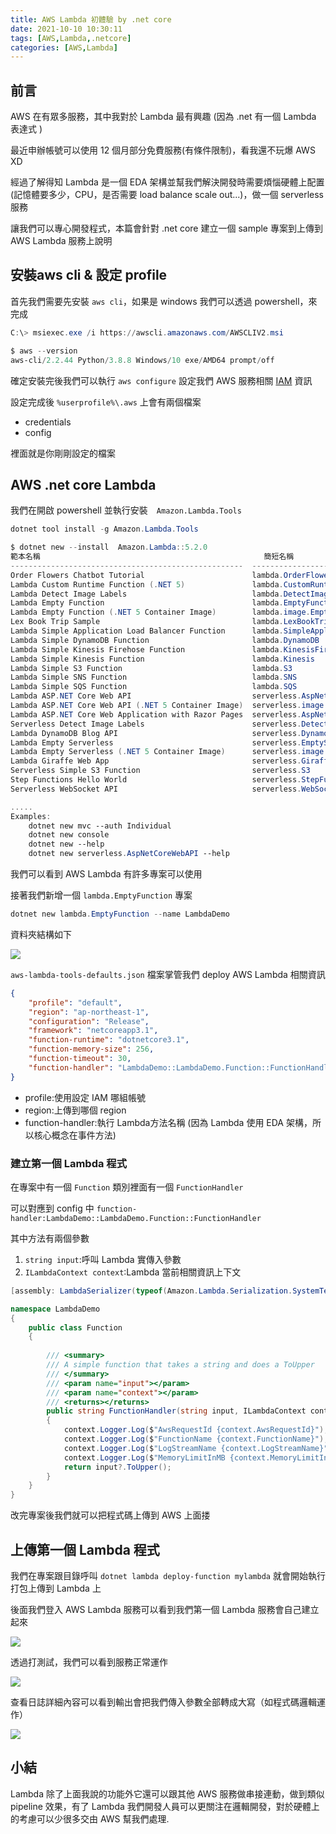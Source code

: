 ```yaml
---
title: AWS Lambda 初體驗 by .net core
date: 2021-10-10 10:30:11
tags: [AWS,Lambda,.netcore]
categories: [AWS,Lambda]
---
```


## 前言

AWS 在有眾多服務，其中我對於 Lambda 最有興趣 (因為 .net 有一個 Lambda 表達式 )

最近申辦帳號可以使用 12 個月部分免費服務(有條件限制)，看我還不玩爆 AWS XD

經過了解得知 Lambda 是一個 EDA 架構並幫我們解決開發時需要煩惱硬體上配置(記憶體要多少，CPU，是否需要 load balance scale out...)，做一個 serverless 服務

讓我們可以專心開發程式，本篇會針對 .net core 建立一個 sample 專案到上傳到 AWS Lambda 服務上說明

## 安裝aws cli & 設定 profile

首先我們需要先安裝 `aws cli`，如果是 windows 我們可以透過 powershell，來完成 

```powershell
C:\> msiexec.exe /i https://awscli.amazonaws.com/AWSCLIV2.msi
```

```powershell
$ aws --version
aws-cli/2.2.44 Python/3.8.8 Windows/10 exe/AMD64 prompt/off
```

確定安裝完後我們可以執行 `aws configure` 設定我們 AWS 服務相關 [IAM](https://docs.aws.amazon.com/zh_tw/IAM/latest/UserGuide/introduction.html) 資訊

設定完成後 `%userprofile%\.aws` 上會有兩個檔案

* credentials
* config

裡面就是你剛剛設定的檔案

## AWS .net core Lambda

我們在開啟 powershell 並執行安裝　`Amazon.Lambda.Tools`

```powershell
dotnet tool install -g Amazon.Lambda.Tools

$ dotnet new --install  Amazon.Lambda::5.2.0
範本名稱                                                  簡短名稱                                          語言          標記
----------------------------------------------------  --------------------------------------------  ----------  ----------------------
Order Flowers Chatbot Tutorial                        lambda.OrderFlowersChatbot                    [C#]        AWS/Lambda/Function
Lambda Custom Runtime Function (.NET 5)               lambda.CustomRuntimeFunction                  [C#],F#     AWS/Lambda/Function
Lambda Detect Image Labels                            lambda.DetectImageLabels                      [C#],F#     AWS/Lambda/Function
Lambda Empty Function                                 lambda.EmptyFunction                          [C#],F#     AWS/Lambda/Function
Lambda Empty Function (.NET 5 Container Image)        lambda.image.EmptyFunction                    [C#],F#     AWS/Lambda/Function
Lex Book Trip Sample                                  lambda.LexBookTripSample                      [C#]        AWS/Lambda/Function
Lambda Simple Application Load Balancer Function      lambda.SimpleApplicationLoadBalancerFunction  [C#]        AWS/Lambda/Function
Lambda Simple DynamoDB Function                       lambda.DynamoDB                               [C#],F#     AWS/Lambda/Function
Lambda Simple Kinesis Firehose Function               lambda.KinesisFirehose                        [C#]        AWS/Lambda/Function
Lambda Simple Kinesis Function                        lambda.Kinesis                                [C#],F#     AWS/Lambda/Function
Lambda Simple S3 Function                             lambda.S3                                     [C#],F#     AWS/Lambda/Function
Lambda Simple SNS Function                            lambda.SNS                                    [C#]        AWS/Lambda/Function
Lambda Simple SQS Function                            lambda.SQS                                    [C#]        AWS/Lambda/Function
Lambda ASP.NET Core Web API                           serverless.AspNetCoreWebAPI                   [C#],F#     AWS/Lambda/Serverless
Lambda ASP.NET Core Web API (.NET 5 Container Image)  serverless.image.AspNetCoreWebAPI             [C#],F#     AWS/Lambda/Serverless
Lambda ASP.NET Core Web Application with Razor Pages  serverless.AspNetCoreWebApp                   [C#]        AWS/Lambda/Serverless
Serverless Detect Image Labels                        serverless.DetectImageLabels                  [C#],F#     AWS/Lambda/Serverless
Lambda DynamoDB Blog API                              serverless.DynamoDBBlogAPI                    [C#]        AWS/Lambda/Serverless
Lambda Empty Serverless                               serverless.EmptyServerless                    [C#],F#     AWS/Lambda/Serverless
Lambda Empty Serverless (.NET 5 Container Image)      serverless.image.EmptyServerless              [C#],F#     AWS/Lambda/Serverless
Lambda Giraffe Web App                                serverless.Giraffe                            F#          AWS/Lambda/Serverless
Serverless Simple S3 Function                         serverless.S3                                 [C#],F#     AWS/Lambda/Serverless
Step Functions Hello World                            serverless.StepFunctionsHelloWorld            [C#],F#     AWS/Lambda/Serverless
Serverless WebSocket API                              serverless.WebSocketAPI                       [C#]        AWS/Lambda/Serverless

.....
Examples:
    dotnet new mvc --auth Individual
    dotnet new console
    dotnet new --help
    dotnet new serverless.AspNetCoreWebAPI --help
```

我們可以看到 AWS Lambda 有許多專案可以使用

接著我們新增一個 `lambda.EmptyFunction` 專案

```powershell
dotnet new lambda.EmptyFunction --name LambdaDemo
```

資料夾結構如下

![](https://i.imgur.com/RbSLAin.png)

`aws-lambda-tools-defaults.json` 檔案掌管我們 deploy AWS Lambda 相關資訊

```json
{
    "profile": "default",
    "region": "ap-northeast-1",
    "configuration": "Release",
    "framework": "netcoreapp3.1",
    "function-runtime": "dotnetcore3.1",
    "function-memory-size": 256,
    "function-timeout": 30,
    "function-handler": "LambdaDemo::LambdaDemo.Function::FunctionHandler"
}
```

* profile:使用設定 IAM 哪組帳號
* region:上傳到哪個 region
* function-handler:執行 Lambda方法名稱 (因為 Lambda 使用 EDA 架構，所以核心概念在事件方法)

### 建立第一個 Lambda 程式

在專案中有一個 `Function` 類別裡面有一個 `FunctionHandler`

可以對應到 config 中 `function-handler:LambdaDemo::LambdaDemo.Function::FunctionHandler`

其中方法有兩個參數

1. `string input`:呼叫 Lambda 實傳入參數
2. `ILambdaContext context`:Lambda 當前相關資訊上下文

```c#
[assembly: LambdaSerializer(typeof(Amazon.Lambda.Serialization.SystemTextJson.DefaultLambdaJsonSerializer))]

namespace LambdaDemo
{
    public class Function
    {
        
        /// <summary>
        /// A simple function that takes a string and does a ToUpper
        /// </summary>
        /// <param name="input"></param>
        /// <param name="context"></param>
        /// <returns></returns>
        public string FunctionHandler(string input, ILambdaContext context)
        {
            context.Logger.Log($"AwsRequestId {context.AwsRequestId}");
            context.Logger.Log($"FunctionName {context.FunctionName}");
            context.Logger.Log($"LogStreamName {context.LogStreamName}");
            context.Logger.Log($"MemoryLimitInMB {context.MemoryLimitInMB}");
            return input?.ToUpper();
        }
    }
}
```

改完專案後我們就可以把程式碼上傳到 AWS 上面搂

## 上傳第一個 Lambda 程式

我們在專案跟目錄呼叫 `dotnet lambda deploy-function mylambda` 就會開始執行打包上傳到 Lambda 上

後面我們登入 AWS Lambda 服務可以看到我們第一個 Lambda 服務會自己建立起來

![](https://i.imgur.com/T45ARB5.png)

透過打測試，我們可以看到服務正常運作

![](https://i.imgur.com/rO8jWni.png)

查看日誌詳細內容可以看到輸出會把我們傳入參數全部轉成大寫（如程式碼邏輯運作）

![](https://i.imgur.com/cFjiaLS.png)

## 小結

Lambda 除了上面我說的功能外它還可以跟其他 AWS 服務做串接連動，做到類似 pipeline 效果，有了 Lambda 我們開發人員可以更關注在邏輯開發，對於硬體上的考慮可以少很多交由 AWS 幫我們處理.